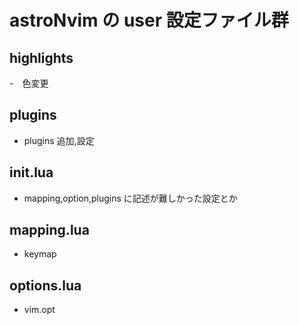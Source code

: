 # astroNvim の user 設定ファイル群

## highlights

-　色変更

## plugins

- plugins 追加,設定

## init.lua

- mapping,option,plugins に記述が難しかった設定とか

## mapping.lua

- keymap

## options.lua

- vim.opt
